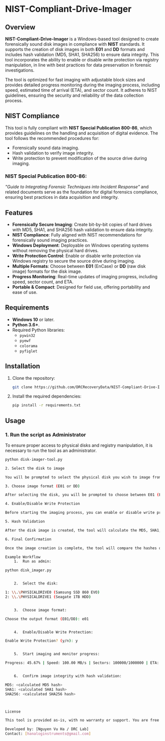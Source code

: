 # NIST-Compliant-Drive-Imager

## Overview
**NIST-Compliant-Drive-Imager** is a Windows-based tool designed to create forensically sound disk images in compliance with **NIST** standards. It supports the creation of disk images in both **E01** and **DD** formats and includes hash validation (MD5, SHA1, SHA256) to ensure data integrity. This tool incorporates the ability to enable or disable write protection via registry manipulation, in line with best practices for data preservation in forensic investigations.

The tool is optimized for fast imaging with adjustable block sizes and provides detailed progress monitoring during the imaging process, including speed, estimated time of arrival (ETA), and sector count. It adheres to NIST guidelines, ensuring the security and reliability of the data collection process.

## NIST Compliance
This tool is fully compliant with **NIST Special Publication 800-86**, which provides guidelines on the handling and acquisition of digital evidence. The tool follows the recommended procedures for:
- Forensically sound data imaging.
- Hash validation to verify image integrity.
- Write protection to prevent modification of the source drive during imaging.

### NIST Special Publication 800-86:
*"Guide to Integrating Forensic Techniques into Incident Response"* and related documents serve as the foundation for digital forensics compliance, ensuring best practices in data acquisition and integrity.

## Features
- **Forensically Secure Imaging**: Create bit-by-bit copies of hard drives with MD5, SHA1, and SHA256 hash validation to ensure data integrity.
- **NIST Compliance**: Fully aligned with NIST recommendations for forensically sound imaging practices.
- **Windows Deployment**: Deployable on Windows operating systems without removing the physical hard drives.
- **Write Protection Control**: Enable or disable write protection via Windows registry to secure the source drive during imaging.
- **Multiple Formats**: Choose between **E01** (EnCase) or **DD** (raw disk image) formats for the disk image.
- **Progress Monitoring**: Real-time updates of imaging progress, including speed, sector count, and ETA.
- **Portable & Compact**: Designed for field use, offering portability and ease of use.

## Requirements
- **Windows 10** or later.
- **Python 3.6+**.
- Required Python libraries:
  - `pywin32`
  - `pyewf`
  - `colorama`
  - `pyfiglet`

## Installation
1. Clone the repository:
    ```bash
    git clone https://github.com/DRCRecoveryData/NIST-Compliant-Drive-Imager.git
    ```

2. Install the required dependencies:
    ```bash
    pip install -r requirements.txt
    ```

## Usage

### 1. Run the script as Administrator
To ensure proper access to physical disks and registry manipulation, it is necessary to run the tool as an administrator.

```bash
python disk-imager-tool.py

2. Select the disk to image

You will be prompted to select the physical disk you wish to image from a list of available drives.

3. Choose image format (E01 or DD)

After selecting the disk, you will be prompted to choose between E01 (EnCase) or DD (raw disk image) format for saving the disk image.

4. Enable/Disable Write Protection

Before starting the imaging process, you can enable or disable write protection via registry manipulation to ensure no writes occur to the source drive.

5. Hash Validation

After the disk image is created, the tool will calculate the MD5, SHA1, and SHA256 hashes of the original disk and the created image to ensure data integrity.

6. Final Confirmation

Once the image creation is complete, the tool will compare the hashes of the original disk and the created image. If they match, the process is confirmed as successful.

Example Workflow
	1.	Run as admin:

python disk_imager.py


	2.	Select the disk:

1: \\.\PHYSICALDRIVE0 (Samsung SSD 860 EVO)
2: \\.\PHYSICALDRIVE1 (Seagate 1TB HDD)


	3.	Choose image format:

Choose the output format (E01/DD): e01


	4.	Enable/Disable Write Protection:

Enable Write Protection? (y/n): y


	5.	Start imaging and monitor progress:

Progress: 45.67% | Speed: 100.00 MB/s | Sectors: 100000/1000000 | ETA: 00:10:00


	6.	Confirm image integrity with hash validation:

MD5: <calculated MD5 hash>
SHA1: <calculated SHA1 hash>
SHA256: <calculated SHA256 hash>



License

This tool is provided as-is, with no warranty or support. You are free to modify and distribute it under the terms of the MIT license.

Developed by: [Nguyen Vu Ha / DRC Lab]
Contact: [hanaloginstruments@gmail.com]